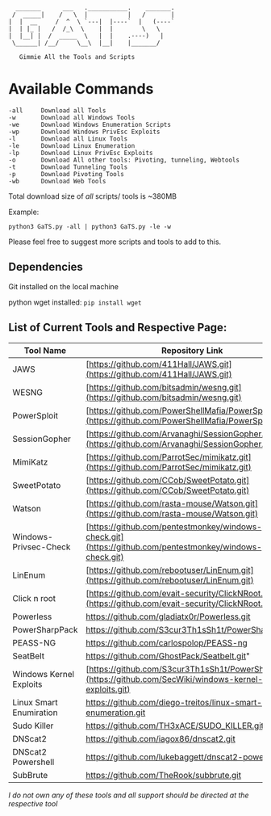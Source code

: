 ```
  _______      ___   .___________.    _______.
 /  _____|    /   \  |           |   /       |
|  |  __     /  ^  \ `---|  |----`  |   (----`
|  | |_ |   /  /_\  \    |  |        \   \    
|  |__| |  /  _____  \   |  |    .----)   |   
 \______| /__/     \__\  |__|    |_______/ 
```
       Gimmie All the Tools and Scripts 


# Available Commands  #
```console
-all     Download all Tools
-w       Download all Windows Tools
-we      Download Windows Enumeration Scripts
-wp      Download Windows PrivEsc Exploits
-l       Download all Linux Tools
-le      Download Linux Enumeration
-lp      Download Linux PrivEsc Exploits
-o       Download All other tools: Pivoting, tunneling, Webtools
-t       Download Tunneling Tools
-p       Download Pivoting Tools 
-wb      Download Web Tools
```
Total download size of *all* scripts/ tools is ~380MB

Example: 
```console
python3 GaTS.py -all | python3 GaTS.py -le -w
```
Please feel free to suggest more scripts and tools to add to this.

## Dependencies ##
Git installed on the local machine

python wget installed: `pip install wget`

List of Current Tools and Respective Page:
------------------------------------------
| Tool Name               | Repository Link                                                                                                          |
|-------------------------|--------------------------------------------------------------------------------------------------------------------------|
| JAWS                    | [https://github.com/411Hall/JAWS.git](https://github.com/411Hall/JAWS.git)                                               |
| WESNG                   | [https://github.com/bitsadmin/wesng.git](https://github.com/bitsadmin/wesng.git)                                         |
| PowerSploit             | [https://github.com/PowerShellMafia/PowerSploit.git](https://github.com/PowerShellMafia/PowerSploit.git)                 |
| SessionGopher           | [https://github.com/Arvanaghi/SessionGopher.git](https://github.com/Arvanaghi/SessionGopher.git)                         |
| MimiKatz                | [https://github.com/ParrotSec/mimikatz.git](https://github.com/ParrotSec/mimikatz.git)                                   |
| SweetPotato             | [https://github.com/CCob/SweetPotato.git](https://github.com/CCob/SweetPotato.git)                                       |
| Watson                  | [https://github.com/rasta-mouse/Watson.git](https://github.com/rasta-mouse/Watson.git)                                   |
| Windows-Privsec-Check   | [https://github.com/pentestmonkey/windows-privesc-check.git](https://github.com/pentestmonkey/windows-privesc-check.git) |
| LinEnum                 | [https://github.com/rebootuser/LinEnum.git](https://github.com/rebootuser/LinEnum.git)                                   |
| Click n root            | [https://github.com/evait-security/ClickNRoot.git](https://github.com/evait-security/ClickNRoot.git)                     |
| Powerless               | https://github.com/gladiatx0r/Powerless.git                                                                              |
| PowerSharpPack          | https://github.com/S3cur3Th1sSh1t/PowerSharpPack                                                                         |
| PEASS-NG                | https://github.com/carlospolop/PEASS-ng                                                                                  | 
| SeatBelt                | https://github.com/GhostPack/Seatbelt.git"                                                                               | 
| Windows Kernel Exploits | [https://github.com/S3cur3Th1sSh1t/PowerSharpPack](https://github.com/SecWiki/windows-kernel-exploits.git)               | 
| Linux Smart Enumiration | https://github.com/diego-treitos/linux-smart-enumeration.git                                                             | 
| Sudo Killer             | https://github.com/TH3xACE/SUDO_KILLER.git                                                                               |
| DNScat2                 | https://github.com/iagox86/dnscat2.git                                                                                   |
| DNScat2 Powershell      | https://github.com/lukebaggett/dnscat2-powershell.git                                                                    |
| SubBrute                | https://github.com/TheRook/subbrute.git                                                                                  |
_I do not own any of these tools and all support should be directed at the respective tool_
